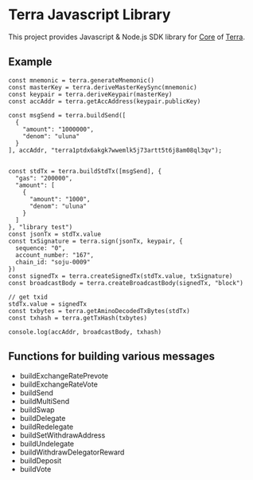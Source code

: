 # Terra Javascript Library
This project provides Javascript & Node.js SDK library for [Core](https://github.com/terra-project/core) of [Terra](https://terra.money).

## Example
```
const mnemonic = terra.generateMnemonic()
const masterKey = terra.deriveMasterKeySync(mnemonic)
const keypair = terra.deriveKeypair(masterKey)
const accAddr = terra.getAccAddress(keypair.publicKey)

const msgSend = terra.buildSend([
  {
    "amount": "1000000",
    "denom": "uluna"
  }
], accAddr, "terra1ptdx6akgk7wwemlk5j73artt5t6j8am08ql3qv");


const stdTx = terra.buildStdTx([msgSend], {
  "gas": "200000",
  "amount": [
    {
      "amount": "1000",
      "denom": "uluna"
    }
  ]
}, "library test")
const jsonTx = stdTx.value
const txSignature = terra.sign(jsonTx, keypair, {
  sequence: "0",
  account_number: "167",
  chain_id: "soju-0009"
})
const signedTx = terra.createSignedTx(stdTx.value, txSignature)
const broadcastBody = terra.createBroadcastBody(signedTx, "block")

// get txid
stdTx.value = signedTx
const txbytes = terra.getAminoDecodedTxBytes(stdTx)
const txhash = terra.getTxHash(txbytes)

console.log(accAddr, broadcastBody, txhash)
```

## Functions for building various messages
* buildExchangeRatePrevote
* buildExchangeRateVote
* buildSend
* buildMultiSend
* buildSwap
* buildDelegate
* buildRedelegate
* buildSetWithdrawAddress
* buildUndelegate
* buildWithdrawDelegatorReward
* buildDeposit
* buildVote
